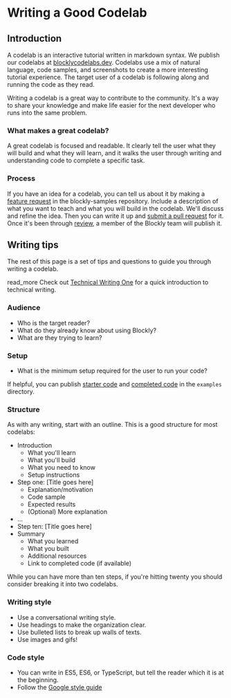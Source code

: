 # Writing a Good Codelab

## Introduction

A codelab is an interactive tutorial written in markdown syntax. We publish our codelabs at [blocklycodelabs.dev](https://www.blocklycodelabs.dev). Codelabs use a mix of natural language, code samples, and screenshots to create a more interesting tutorial experience. The target user of a codelab is following along and running the code as they read.

Writing a codelab is a great way to contribute to the community. It's a way to share your knowledge and make life easier for the next developer who runs into the same problem.

### What makes a great codelab?

A great codelab is focused and readable. It clearly tell the user what they will build and what they will learn, and it walks the user through writing and understanding code to complete a specific task.

### Process

If you have an idea for a codelab, you can tell us about it by making a [feature request](/guides/contribute/get-started/write_a_good_issue#feature-request) in the blockly-samples repository. Include a description of what you want to teach and what you will build in the codelab. We'll discuss and refine the idea. Then you can write it up and [submit a pull request](/guides/contribute/get-started/contribute/write_a_good_pr) for it. Once it's been through [review](/guides/contribute/get-started/pr_review_process), a member of the Blockly team will publish it.

## Writing tips

The rest of this page is a set of tips and questions to guide you through writing a codelab.

read_more Check out [Technical Writing One](https://developers.google.com/tech-writing/one) for a quick introduction to technical writing.

### Audience

- Who is the target reader?
- What do they already know about using Blockly?
- What are they trying to learn?

### Setup

- What is the minimum setup required for the user to run your code?

If helpful, you can publish [starter code](https://github.com/google/blockly-samples/tree/master/examples/context-menu-codelab/starter-code) and [completed code](https://github.com/google/blockly-samples/tree/master/examples/context-menu-codelab/complete-code) in the `examples` directory.

### Structure

As with any writing, start with an outline. This is a good structure for most codelabs:

- Introduction
  - What you'll learn
  - What you'll build
  - What you need to know
  - Setup instructions
- Step one: \[Title goes here\]
  - Explanation/motivation
  - Code sample
  - Expected results
  - (Optional) More explanation
- ...
- Step ten: \[Title goes here\]
- Summary
  - What you learned
  - What you built
  - Additional resources
  - Link to completed code (if available)

While you can have more than ten steps, if you're hitting twenty you should consider breaking it into two codelabs.

### Writing style

- Use a conversational writing style.
- Use headings to make the organization clear.
- Use bulleted lists to break up walls of texts.
- Use images and gifs!

### Code style

- You can write in ES5, ES6, or TypeScript, but tell the reader which it is at the beginning.
- Follow the [Google style guide](https://google.github.io/styleguide/jsguide.html)
